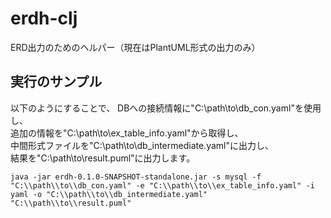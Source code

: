 # erdh-clj
ERD出力のためのヘルパー（現在はPlantUML形式の出力のみ）

## 実行のサンプル

以下のようにすることで、
DBへの接続情報に"C:\\path\\to\\db_con.yaml"を使用し、  
追加の情報を"C:\\path\\to\\ex_table_info.yaml"から取得し、  
中間形式ファイルを"C:\\path\\to\\db_intermediate.yaml"に出力し、  
結果を"C:\\path\\to\\result.puml"に出力します。  

```
java -jar erdh-0.1.0-SNAPSHOT-standalone.jar -s mysql -f "C:\\path\\to\\db_con.yaml" -e "C:\\path\\to\\ex_table_info.yaml" -i yaml -o "C:\\path\\to\\db_intermediate.yaml" "C:\\path\\to\\result.puml"
```
